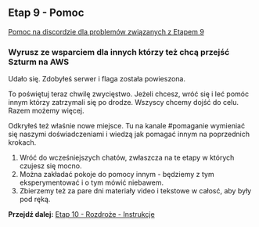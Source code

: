 ## Etap 9 - Pomoc

[Pomoc na discordzie dla problemów związanych z Etapem 9](https://discord.gg/DS9FYjVnPd)



### Wyrusz ze wsparciem dla innych którzy też chcą przejść Szturm na AWS


Udało się. Zdobyłeś serwer i flaga została powieszona.

To poświętuj teraz chwilę zwycięstwo. Jeżeli chcesz, wróć się i leć pomóc innym którzy zatrzymali się po drodze. Wszyscy chcemy dojść do celu. Razem możemy więcej.

Odkryłeś też właśnie nowe miejsce.
Tu na kanale #pomaganie wymieniać się naszymi doświadczeniami i wiedzą jak pomagać innym na poprzednich krokach.

1. Wróć do wcześniejszych chatów, zwłaszcza na te etapy w których czujesz się mocno.
2. Można zakładać pokoje do pomocy innym - będziemy z tym eksperymentować i o tym mówić niebawem.
3. Zbierzemy też za pare dni materiały video i tekstowe w całosć, aby były pod ręką.

**Przejdź dalej:** [Etap 10 - Rozdroże - Instrukcje](http://bityl.pl/g7LrS)
